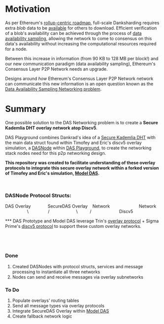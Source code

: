 # Motivation
As per Ethereum's [rollup-centric roadmap](https://ethereum-magicians.org/t/a-rollup-centric-ethereum-roadmap/4698), full-scale Danksharding requires extra *blob* data to be [available](https://github.com/ethereum/research/wiki/A-note-on-data-availability-and-erasure-coding) for others to download.  Efficient verification of a blob's availability can be achieved through the process of [data availability sampling](https://hackmd.io/@vbuterin/sharding_proposal#ELI5-data-availability-sampling), allowing the network to come to consensus on this data's availability without increasing the computational resources required for a node.

Between this increase in information (from 90 KB to 128 MB per block!) and our new communication paradigm (data availability sampling), Ethereum's Consensus Layer P2P Network needs an upgrade.

Designs around *how* Ethereum's Consensus Layer P2P Network network can communicate this new information is an open question known as the [Data Availability Sampling Networking problem](https://github.com/ethereum/requests-for-proposals/blob/master/open-rfps/das.md).



# Summary
One possible solution to the DAS Networking problem is to create a **Secure Kademlia DHT overlay network atop Discv5**.

DAS Playground combines Dankrad's idea of a [Secure Kademlia DHT]((https://notes.ethereum.org/@dankrad/S-Kademlia-DAS)) with the main data struct found within Timofey and Eric's discv5 overlay simulation, a [DASNode](https://github.com/ChainSafe/das-prototype/blob/main/src/main.rs#L88) within [DAS Playground](https://github.com/ChainSafe/das-prototype), to create the networking stack nodes need for this p2p networking design.

**This repository was created to facilitate understanding of these overlay protocols to integrate this secure overlay network within a forked version of Timofey and Eric's simulation, [Model DAS](https://github.com/EchoAlice/Model-DAS).**



&nbsp;
### **DASNode Protocol Structs:** 

DAS Overlay  &nbsp;&nbsp;&nbsp;&nbsp;&nbsp;&nbsp;&nbsp;&nbsp;&nbsp;&nbsp;&nbsp;&nbsp;&nbsp;SecureDAS Overlay
&nbsp;&nbsp;&nbsp;Network     &nbsp;&nbsp;&nbsp;&nbsp;&nbsp;&nbsp;&nbsp;&nbsp;&nbsp;&nbsp;&nbsp;&nbsp;&nbsp;&nbsp;&nbsp;&nbsp;&nbsp;&nbsp;&nbsp;&nbsp;&nbsp;&nbsp; Network
&nbsp;&nbsp;&nbsp;&nbsp;&nbsp;&nbsp;&nbsp;&nbsp;&nbsp;&nbsp;&nbsp;&nbsp;&nbsp;&nbsp;&nbsp;&nbsp;&nbsp;&nbsp;\ &nbsp;&nbsp;&nbsp;&nbsp;&nbsp;&nbsp;&nbsp;&nbsp;&nbsp;&nbsp;&nbsp;&nbsp;&nbsp;&nbsp;&nbsp;/
&nbsp;&nbsp;&nbsp;&nbsp;&nbsp;&nbsp;&nbsp;&nbsp;&nbsp;&nbsp;&nbsp;&nbsp;&nbsp;&nbsp;&nbsp;&nbsp;&nbsp;&nbsp;&nbsp;&nbsp;&nbsp;\ &nbsp;&nbsp;&nbsp;&nbsp;&nbsp;&nbsp;&nbsp;&nbsp;&nbsp;/
&nbsp;&nbsp;&nbsp;&nbsp;&nbsp;&nbsp;&nbsp;&nbsp;&nbsp;&nbsp;&nbsp;&nbsp;&nbsp;&nbsp;&nbsp;&nbsp;&nbsp;&nbsp;&nbsp;&nbsp;&nbsp; Discv5

*** DAS Prototype and Model DAS leverage Trin's [overlay protocol](https://github.com/ethereum/trin/tree/master/trin-core/src/portalnet) + Sigma Prime's [discv5 protocol](https://github.com/sigp/discv5) to support these custom overlay networks. 


&nbsp;
---
### Done
1. Created DASNodes with protocol structs, services and message processing to instantiate all three networks
2. Nodes can send and receive messages via overlay subnetworks


### To Do
1. Populate overlays' routing tables 
2. Send all message types via overlay protocols
3. Integrate SecureDAS Overlay within [Model DAS](https://github.com/EchoAlice/Model-DAS)
4. Create fallback network logic